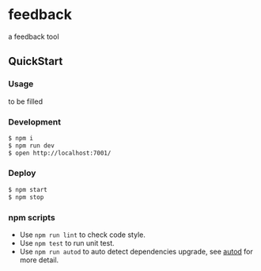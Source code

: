 # feedback

a feedback tool

## QuickStart

### Usage
to be filled

### Development

```bash
$ npm i
$ npm run dev
$ open http://localhost:7001/
```

### Deploy

```bash
$ npm start
$ npm stop
```

### npm scripts

- Use `npm run lint` to check code style.
- Use `npm test` to run unit test.
- Use `npm run autod` to auto detect dependencies upgrade, see [autod] for more detail.


[egg]: https://eggjs.org
[autod]: https://www.npmjs.com/package/autod